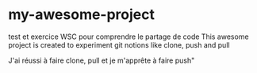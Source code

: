 # my-awesome-project
test et exercice WSC pour comprendre le partage de code 
This awesome project is created to experiment git notions like clone, push and pull
 
J'ai réussi à faire clone, pull et je m'apprête à faire push"
